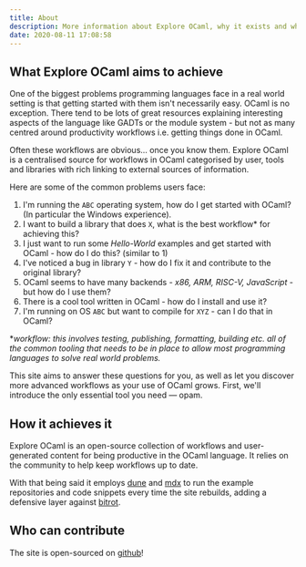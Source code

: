```yaml
---
title: About
description: More information about Explore OCaml, why it exists and who it is for
date: 2020-08-11 17:08:58
---
```


## What Explore OCaml aims to achieve

One of the biggest problems programming languages face in a real world setting is that getting started with them isn't necessarily easy. OCaml is no exception. There tend to be lots of great resources explaining interesting aspects of the language like GADTs or the module system - but not as many centred around productivity workflows i.e. getting things done in OCaml. 

Often these workflows are obvious... once you know them. Explore OCaml is a centralised source for workflows in OCaml categorised by user, tools and libraries with rich linking to external sources of information.

Here are some of the common problems users face: 

1. I'm running the `ABC` operating system, how do I get started with OCaml? (In particular the Windows experience).
2. I want to build a library that does `X`, what is the best workflow* for achieving this?
3. I just want to run some *Hello-World* examples and get started with OCaml - how do I do this? (similar to 1)
4. I've noticed a bug in library `Y` - how do I fix it and contribute to the original library?
5. OCaml seems to have many backends - *x86, ARM, RISC-V, JavaScript* - but how do I use them?
6. There is a cool tool written in OCaml - how do I install and use it? 
7. I'm running on OS `ABC` but want to compile for `XYZ` - can I do that in OCaml?

**workflow: this involves testing, publishing, formatting, building etc. all of the common tooling that needs to be in place to allow most programming languages to solve real world problems.*

This site aims to answer these questions for you, as well as let you discover more advanced workflows as your use of OCaml grows. First, we'll introduce the only essential tool you need — opam.

## How it achieves it 

Explore OCaml is an open-source collection of workflows and user-generated content for being productive in the OCaml language. It relies on the community to help keep workflows up to date.

With that being said it employs [dune](/platform/dune) and [mdx](/platform/mdx) to run the example repositories and code snippets every time the site rebuilds, adding a defensive layer against [bitrot](https://en.wikipedia.org/wiki/Software_rot).

## Who can contribute 

The site is open-sourced on [github](https://github.com/ocaml-explore/explore)!